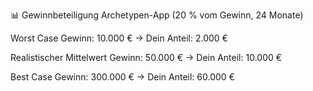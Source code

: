 📊 Gewinnbeteiligung Archetypen-App (20 % vom Gewinn, 24 Monate)

Worst Case
Gewinn: 10.000 €
→ Dein Anteil: 2.000 €

Realistischer Mittelwert
Gewinn: 50.000 €
→ Dein Anteil: 10.000 €

Best Case
Gewinn: 300.000 €
→ Dein Anteil: 60.000 €